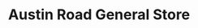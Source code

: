 ---
title: "Austin Road General Store"
url: /castleford/austin-road-general-store/
shop: Lebensmittel
---